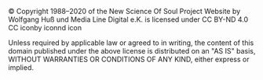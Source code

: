 © Copyright 1988–2020 of the New Science Of Soul Project Website by Wolfgang Huß und Media Line Digital e.K. is licensed under CC BY-ND 4.0 CC iconby iconnd icon

Unless required by applicable law or agreed to in writing, the content of this domain published under the above license is distributed on an "AS IS" basis, WITHOUT WARRANTIES OR CONDITIONS OF ANY KIND, either express or implied.
